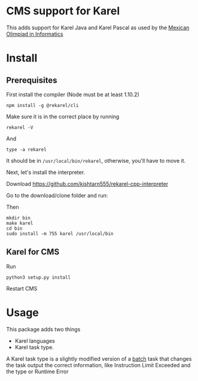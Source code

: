 # CMS support for Karel

This adds support for Karel Java and Karel Pascal as used by the [Mexican Olimpiad in Informatics](https://www.olimpiadadeinformatica.org.mx/OMI/OMI/Inicio.aspx)


# Install

## Prerequisites


First install the compiler (Node must be at least 1.10.2)

`npm install -g @rekarel/cli`


Make sure it is in the correct place by running

`rekarel -V`

And

`type -a rekarel` 

It should be in `/usr/local/bin/rekarel`, otherwise, you'll have to move it.

Next, let's install the interpreter.

Download https://github.com/kishtarn555/rekarel-cpp-interpreter

Go to the download/clone folder and run:

Then 
```
mkdir bin
make karel
cd bin
sudo install -m 755 karel /usr/local/bin
```

## Karel for CMS

Run 

`python3 setup.py install`

Restart CMS


# Usage

This package adds two things
* Karel languages
* Karel task type.

A Karel task type is a slightly modified version of a [batch](https://cms.readthedocs.io/en/latest/Task%20types.html#batch) task that changes the task output the correct information, like Instruction Limit Exceeded and the type or Runtime Error


